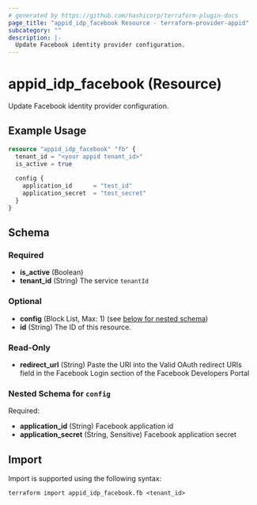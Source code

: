 ```yaml
---
# generated by https://github.com/hashicorp/terraform-plugin-docs
page_title: "appid_idp_facebook Resource - terraform-provider-appid"
subcategory: ""
description: |-
  Update Facebook identity provider configuration.
---
```


# appid_idp_facebook (Resource)

Update Facebook identity provider configuration.

## Example Usage

```terraform
resource "appid_idp_facebook" "fb" {
  tenant_id = "<your appid tenant_id>"
  is_active = true
  
  config {
    application_id 		= "test_id"
    application_secret 	= "test_secret"
  }
}
```

<!-- schema generated by tfplugindocs -->
## Schema

### Required

- **is_active** (Boolean)
- **tenant_id** (String) The service `tenantId`

### Optional

- **config** (Block List, Max: 1) (see [below for nested schema](#nestedblock--config))
- **id** (String) The ID of this resource.

### Read-Only

- **redirect_url** (String) Paste the URI into the Valid OAuth redirect URIs field in the Facebook Login section of the Facebook Developers Portal

<a id="nestedblock--config"></a>
### Nested Schema for `config`

Required:

- **application_id** (String) Facebook application id
- **application_secret** (String, Sensitive) Facebook application secret

## Import

Import is supported using the following syntax:

```shell
terraform import appid_idp_facebook.fb <tenant_id>
```
